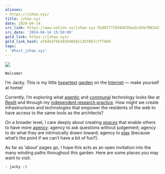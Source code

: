 ```yaml
---
aliases:
- https://jzhao.xyz/
title: jzhao.xyz
date: 2024-04-14
src_link: https://www.notion.so/jzhao-xyz-55d07f71938d439aa5c03e7882a53904
src_date: '2024-04-14 15:50:00'
gold_link: https://jzhao.xyz/
gold_link_hash: a7b4b3f5b30354058113bf06fcff7669
tags:
- '#host_jzhao_xyz'
---
```


![](./banner.svg)

```
Welcome!
```

I’m Jacky. This is my little [hypertext](./thoughts/hypertext) [garden](./posts/networked-thought) on the [Internet](./thoughts/Internet) — make yourself at home!


Currently, I’m exploring what [agentic](./thoughts/agency) and [communal](./posts/agentic-computing) technology looks like at [Replit](https://replit.com/) and through my [independent research practice](./tags/rhizome). How might we create infrastructures and technologies that empower the residents of the web to have access to the same tools as the architects?


On a broader level, I care deeply about creating *[spaces](https://lu.ma/playspace)* that enable others to have more [agency](./thoughts/agency): agency to ask questions without judgement; agency to do what they are intrinsically drawn toward; agency to [play](./thoughts/play) (because what’s the point if we can’t have a bit of fun?).


As far as ‘about’ pages go, I hope this acts as an open invitation into the many winding paths throughout this garden. Here are some places you may want to visit:



```
- jacky :)
```